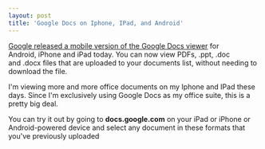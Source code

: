 ```yaml
---
layout: post
title: 'Google Docs on Iphone, IPad, and Android'
---
```

<a href="http://4.bp.blogspot.com/_pcoA74Ez-Ks/TCjlp8P2k6I/AAAAAAAAAzY/OHllH-rKbxo/s1600/google-docs-viewer.png" onblur="try {parent.deselectBloggerImageGracefully();} catch(e) {}"><img id="BLOGGER_PHOTO_ID_5487888654660965282" style="padding: 15px;" src="http://4.bp.blogspot.com/_pcoA74Ez-Ks/TCjlp8P2k6I/AAAAAAAAAzY/OHllH-rKbxo/s400/google-docs-viewer.png" border="0" alt="" align="right" /></a>
<a href="http://googlemobile.blogspot.com/2010/06/google-docs-viewer-on-mobile-browsers.html" target="_blank">Google released a  mobile version of the Google Docs viewer</a> for Android, iPhone and iPad today. You can now view PDFs, .ppt, .doc and .docx files that are uploaded to your  documents list, without needing to download the file.<p></p>
I'm viewing more and more office documents on my Iphone and IPad these days. Since I'm exclusively using Google Docs as my office suite, this is a pretty big deal.<p></p>
You can try it out by going to <strong>docs.google.com</strong> on your iPad or iPhone or Android-powered device and select any document  in these formats that you've previously uploaded